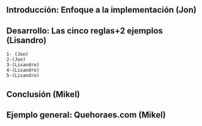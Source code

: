 ## Introducción: Enfoque a la implementación (Jon)

## Desarrollo: Las cinco reglas+2 ejemplos (Lisandro)
	1- (Jon)
	2-(Jon)
	3-(Lisandro)
	4-(Lisandro)
	5-(Lisandro)

## Conclusión (Mikel)
## Ejemplo general: Quehoraes.com (Mikel)